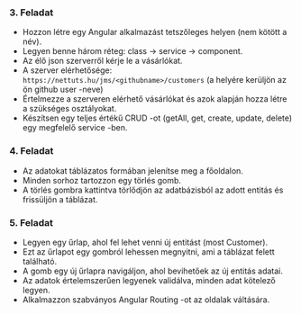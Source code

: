 ### 3. Feladat
- Hozzon létre egy Angular alkalmazást tetszőleges helyen (nem kötött a név).
- Legyen benne három réteg: class -> service -> component.
- Az élő json szerverről kérje le a vásárlókat.
- A szerver elérhetősége: `https://nettuts.hu/jms/<githubname>/customers` 
(a <githubname> helyére kerüljön az ön github user -neve)
- Értelmezze a szerveren elérhető vásárlókat és azok alapján hozza létre a 
szükséges osztályokat.
- Készítsen egy teljes értékű CRUD -ot (getAll, get, create, update, delete) 
egy megfelelő service -ben.

### 4. Feladat
- Az adatokat táblázatos formában jelenítse meg a főoldalon.
- Minden sorhoz tartozzon egy törlés gomb.
- A törlés gombra kattintva törlődjön az adatbázisból az adott entitás és 
frissüljön a táblázat.

### 5. Feladat
- Legyen egy űrlap, ahol fel lehet venni új entitást (most Customer).
- Ezt az űrlapot egy gombról lehessen megnyitni, ami a táblázat felett található.
- A gomb egy új űrlapra navigáljon, ahol bevihetőek az új entitás adatai.
- Az adatok értelemszerűen legyenek validálva, minden adat kötelező legyen.
- Alkalmazzon szabványos Angular Routing -ot az oldalak váltására.